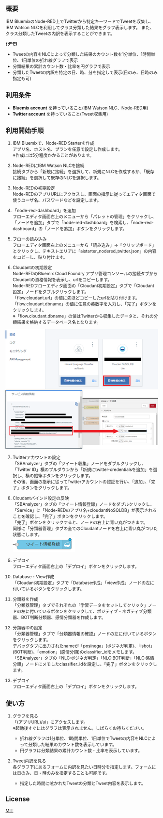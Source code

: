 ## 概要
IBM BluemixのNode-RED上でTwitterから特定キーワードでTweetを収集し、IBM Watson NLCを利用してクラス分類した結果をグラフ表示します。
また、クラス分類したTweetの内訳を表示することができます。


***(デモ)***
- Tweetの内容をNLCによって分類した結果のカウント数を1分単位、1時間単位、1日単位の折れ線グラフで表示
- 分類結果の累計カウント数・比率を円グラフで表示
- 分類したTweetの内訳を特定の日、時、分を指定して表示(日のみ、日時のみ指定も可)


## 利用条件
- **Bluemix account** を持っていること(IBM Watson NLC、Node-RED用)
- **Twitter account** を持っていること(Tweet収集用)

## 利用開始手順
1. IBM Bluemixで、Node-RED Starterを作成  
アプリ名、ホスト名、プランを任意で設定し作成します。  
※作成には5分程度かかることがあります。

2. Node-REDにIBM Watson NLCを接続  
接続タブから「新規に接続」を選択して、新規にNLCを作成するか、「既存に接続」を選択して既存のNLCを選択します。

3. Node-REDの初期設定  
Node-REDのアプリURLにアクセスし、画面の指示に従ってエディタ画面で使うユーザ名、パスワードなどを設定します。

4. 「node-red-dashboard」を追加  
フローエディタ画面右上のメニューから「パレットの管理」をクリックし、「ノードを追加」タブで「node-red-dashboard」を検索し、「node-red-dashboard」の「ノードを追加」ボタンをクリックします。

5. フローの読み込み  
フローエディタ画面右上のメニューから「読み込み」->「クリップボード」とクリックし、テキストエリアに「aistarter_nodered_twitter.json」の内容をコピーし、貼り付けます。

6. Cloudantの初期設定  
Node-REDのBluemix Cloud Foundry アプリ管理コンソールの接続タブからCloudantの資格情報を表示し、urlをコピーします。  
Node-REDフローエディタ画面の「Cloudant初期設定」タブで「Cloudant設定」ノードをダブルクリックします。  
「flow.cloudant.url」の値に先ほどコピーしたurlを貼り付けます。  
「flow.cloudant.dbname」の値に任意の英数字を入力し、「完了」ボタンをクリックします。  
※「flow.cloudant.dbname」の値はTwitterから収集したデータと、それの分類結果を格納するデータベース名となります。

![cloudant_credentials1](https://github.com/softbank-developer/twitter_analyzer_on_nodered/blob/master/readme_images/cloudant_credentials1.png)  
![cloudant_credentials2](https://github.com/softbank-developer/twitter_analyzer_on_nodered/blob/master/readme_images/cloudant_credentials2.png)

7. Twitterアカウントの設定  
「SBAnalyzer」タブの「ツイート収集」ノードをダブルクリックし、「Twitter ID」横のプルダウンから「新規にtwitter-credentialsを追加」を選択し、横の鉛筆ボタンをクリックします。  
その後、画面の指示に従ってTwitterアカウントの認証を行い、「追加」、「完了」ボタンをクリックします。

8. Cloudantバインド設定の反映  
「SBAnalyzer」タブの「ツイート情報登録」ノードをダブルクリックし、「Service」に「Node-REDのアプリ名+cloudantNoSQLDB」が表示されることを確認し、「完了」ボタンをクリックします。  
「完了」ボタンをクリックすると、ノードの右上に青い丸がつきます。  
同様に「分類器管理」タブの全てのCloudantノードを右上に青い丸がついた状態にします。  
![cloudant_node](https://github.com/softbank-developer/twitter_analyzer_on_nodered/blob/master/readme_images/cloudant_node.png)

9. デプロイ  
フローエディタ画面右上の「デプロイ」ボタンをクリックします。

10. Database・View作成  
「Cloudant初期設定」タブで「Database作成」「view作成」ノードの左に付いているボタンをクリックします。

11. 分類器を作成  
「分類器管理」タブでそれぞれの「学習データをセットしてクリック」ノードの左に付いているボタンをクリックして、ポジティブ・ネガティブ分類器、BOT判断分類器、感情分類器を作成します。

12. 分類器IDの設定  
「分類器管理」タブで「分類器情報の確認」ノードの左に付いているボタンをクリックします。  
デバッグタブに出力されたnameが「posinega」(ポジネガ判定)、「isbot」(BOT判断)、「emotion」(感情分類)のclassifier_idをメモします。  
「SBAnalyzer」タブの「NLC:ポジネガ判定」「NLC:BOT判断」「NLC:感情分類」ノードにメモしたclassifier_idを設定し、「完了」ボタンをクリックします。

13. デプロイ  
フローエディタ画面右上の「デプロイ」ボタンをクリックします。


## 使い方
1. グラフを見る  
「(アプリURL)/ui」にアクセスします。  
※起動後すぐにはグラフは表示されません。しばらくお待ちください。  
    - 折れ線グラフは1分単位、1時間単位、1日単位でTweetの内容をNLCによって分類した結果のカウント数を表示しています。  
    - 円グラフは分類結果の累計カウント数・比率を表示しています。


2. Tweet内訳を見る  
各グラフ下にあるフォームに内訳を見たい日時分を指定します。フォームには日のみ、日・時のみを指定することも可能です。  
    - 指定した時間に呟かれたTweetの分類とTweet内容を表示します。  


## License

[MIT](https://github.com/softbank-developer/twitter_analyzer_on_nodered/blob/master/LICENSE)


